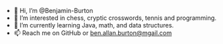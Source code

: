- 👋 Hi, I’m @Benjamin-Burton
- 👀 I’m interested in chess, cryptic crosswords, tennis and programming.
- 🌱 I’m currently learning Java, math, and data structures.  
- 📫 Reach me on GitHub or ben.allan.burton@mgail.com
<!---
Benjamin-Burton/Benjamin-Burton is a ✨ special ✨ repository because its `README.md` (this file) appears on your GitHub profile.
You can click the Preview link to take a look at your changes.
--->
